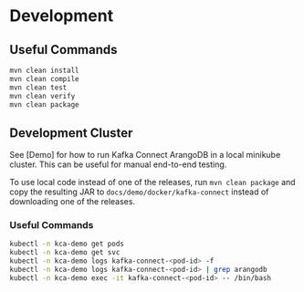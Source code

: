 # Development
## Useful Commands
```bash
mvn clean install
mvn clean compile
mvn clean test
mvn clean verify
mvn clean package
```

## Development Cluster
See [Demo] for how to run Kafka Connect ArangoDB in a local minikube cluster. This can be useful for manual end-to-end testing.

To use local code instead of one of the releases, run `mvn clean package` and copy the resulting JAR to `docs/demo/docker/kafka-connect` instead of downloading one of the releases.

### Useful Commands
```bash
kubectl -n kca-demo get pods
kubectl -n kca-demo get svc
kubectl -n kca-demo logs kafka-connect-<pod-id> -f
kubectl -n kca-demo logs kafka-connect-<pod-id> | grep arangodb
kubectl -n kca-demo exec -it kafka-connect-<pod-id> -- /bin/bash
```
